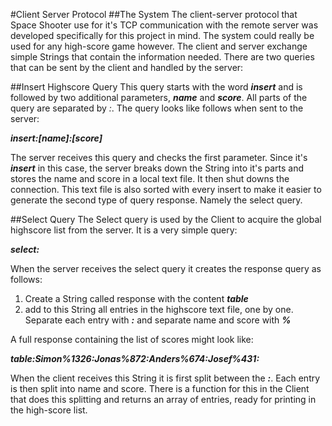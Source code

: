 #Client Server Protocol
##The System
The client-server protocol that Space Shooter use for it's TCP communication with the remote server was developed specifically for this project in mind. The system could really be used for any high-score game however. The client and server exchange simple Strings that contain the information needed. There are two queries that can be sent by the client and handled by the server:


##Insert Highscore Query
This query starts with the word ***insert*** and is followed by two additional parameters, ***name*** and ***score***. All parts of the query are separated by *:*. The query looks like follows when sent to the server:

***insert:[name]:[score]***

The server receives this query and checks the first parameter. Since it's ***insert*** in this case, the server breaks down the String into it's parts and stores the name and score in a local text file. It then shut downs the connection. This text file is also sorted with every insert to make it easier to generate the second type of query response. Namely the select query.

##Select Query
The Select query is used by the Client to acquire the global highscore list from the server. It is a very simple query:

***select:***

When the server receives the select query it creates the response query as follows:

1. Create a String called response with the content ***table***
2. add to this String all entries in the highscore text file, one by one. Separate each entry with ***:*** and separate name and score with ***%***

A full response containing the list of scores might look like:

***table:Simon%1326:Jonas%872:Anders%674:Josef%431:***

When the client receives this String it is first split between the ***:***. Each entry is then split into name and score. There is a function for this in the Client that does this splitting and returns an array of entries, ready for printing in the high-score list.
